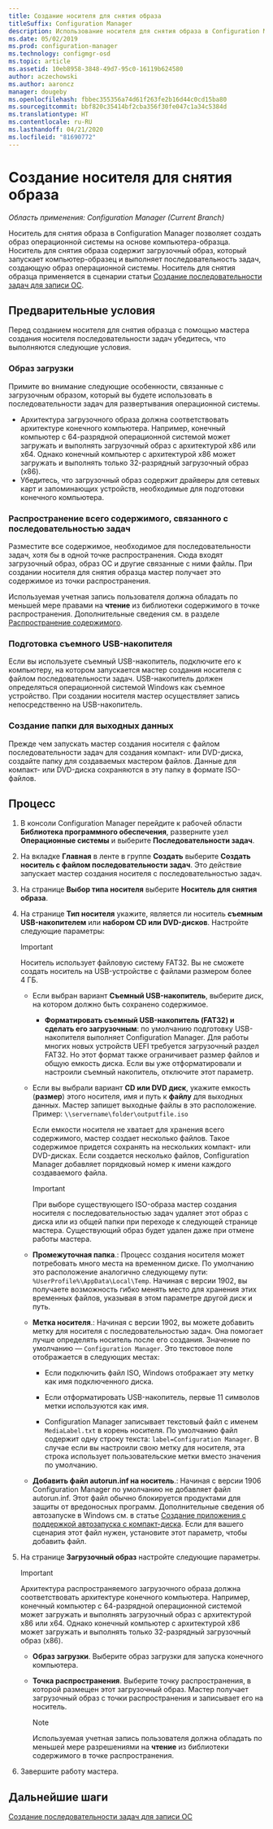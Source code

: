 ```yaml
---
title: Создание носителя для снятия образа
titleSuffix: Configuration Manager
description: Использование носителя для снятия образа в Configuration Manager для создания образа операционной системы на основе компьютера-образца.
ms.date: 05/02/2019
ms.prod: configuration-manager
ms.technology: configmgr-osd
ms.topic: article
ms.assetid: 10eb8958-3848-49d7-95c0-16119b624580
author: aczechowski
ms.author: aaroncz
manager: dougeby
ms.openlocfilehash: fbbec355356a74d61f263fe2b16d44c0cd15ba80
ms.sourcegitcommit: bbf820c35414bf2cba356f30fe047c1a34c5384d
ms.translationtype: HT
ms.contentlocale: ru-RU
ms.lasthandoff: 04/21/2020
ms.locfileid: "81690772"
---
```

# <a name="create-capture-media"></a>Создание носителя для снятия образа

*Область применения: Configuration Manager (Current Branch)*

Носитель для снятия образа в Configuration Manager позволяет создать образ операционной системы на основе компьютера-образца. Носитель для снятия образа содержит загрузочный образ, который запускает компьютер-образец и выполняет последовательность задач, создающую образ операционной системы. Носитель для снятия образца применяется в сценарии статьи [Создание последовательности задач для записи ОС](create-a-task-sequence-to-capture-an-operating-system.md).  


## <a name="prerequisites"></a>Предварительные условия

Перед созданием носителя для снятия образца с помощью мастера создания носителя последовательности задач убедитесь, что выполняются следующие условия.

### <a name="boot-image"></a>Образ загрузки

Примите во внимание следующие особенности, связанные с загрузочным образом, который вы будете использовать в последовательности задач для развертывания операционной системы.

- Архитектура загрузочного образа должна соответствовать архитектуре конечного компьютера. Например, конечный компьютер с 64-разрядной операционной системой может загружать и выполнять загрузочный образ с архитектурой x86 или x64. Однако конечный компьютер с архитектурой x86 может загружать и выполнять только 32-разрядный загрузочный образ (x86).
- Убедитесь, что загрузочный образ содержит драйверы для сетевых карт и запоминающих устройств, необходимые для подготовки конечного компьютера.

### <a name="distribute-all-content-associated-with-the-task-sequence"></a>Распространение всего содержимого, связанного с последовательностью задач

Разместите все содержимое, необходимое для последовательности задач, хотя бы в одной точке распространения. Сюда входят загрузочный образ, образ ОС и другие связанные с ними файлы. При создании носителя для снятия образца мастер получает это содержимое из точки распространения.

Используемая учетная запись пользователя должна обладать по меньшей мере правами на **чтение** из библиотеки содержимого в точке распространения. Дополнительные сведения см. в разделе [Распространение содержимого](../../core/servers/deploy/configure/deploy-and-manage-content.md#bkmk_distribute).

### <a name="prepare-the-removable-usb-drive"></a>Подготовка съемного USB-накопителя

Если вы используете съемный USB-накопитель, подключите его к компьютеру, на котором запускается мастер создания носителя с файлом последовательности задач. USB-накопитель должен определяться операционной системой Windows как съемное устройство. При создании носителя мастер осуществляет запись непосредственно на USB-накопитель.

### <a name="create-an-output-folder"></a>Создание папки для выходных данных

Прежде чем запускать мастер создания носителя с файлом последовательности задач для создания компакт- или DVD-диска, создайте папку для создаваемых мастером файлов. Данные для компакт- или DVD-диска сохраняются в эту папку в формате ISO-файлов.


## <a name="process"></a>Процесс

1. В консоли Configuration Manager перейдите к рабочей области **Библиотека программного обеспечения**, разверните узел **Операционные системы** и выберите **Последовательности задач**.  

2. На вкладке **Главная** в ленте в группе **Создать** выберите **Создать носитель с файлом последовательности задач**. Это действие запускает мастер создания носителя с последовательностью задач.  

3. На странице **Выбор типа носителя** выберите **Носитель для снятия образа**.  

4. На странице **Тип носителя** укажите, является ли носитель **съемным USB-накопителем** или **набором CD или DVD-дисков**. Настройте следующие параметры:  

    > [!IMPORTANT]  
    > Носитель использует файловую систему FAT32. Вы не сможете создать носитель на USB-устройстве с файлами размером более 4 ГБ.  

    - Если выбран вариант **Съемный USB-накопитель**, выберите диск, на котором должно быть сохранено содержимое.  

        - **Форматировать съемный USB-накопитель (FAT32) и сделать его загрузочным**: по умолчанию подготовку USB-накопителя выполняет Configuration Manager. Для работы многих новых устройств UEFI требуется загрузочный раздел FAT32. Но этот формат также ограничивает размер файлов и общую емкость диска. Если вы уже отформатировали и настроили съемный накопитель, отключите этот параметр.

    - Если вы выбрали вариант **CD или DVD диск**, укажите емкость (**размер**) этого носителя, имя и путь к **файлу** для выходных данных. Мастер запишет выходные файлы в это расположение. Пример: `\\servername\folder\outputfile.iso`  

        Если емкости носителя не хватает для хранения всего содержимого, мастер создает несколько файлов. Такое содержимое придется сохранять на нескольких компакт- или DVD-дисках. Если создается несколько файлов, Configuration Manager добавляет порядковый номер к имени каждого создаваемого файла.  

        > [!IMPORTANT]  
        > При выборе существующего ISO-образа мастер создания носителя с последовательностью задач удаляет этот образ с диска или из общей папки при переходе к следующей странице мастера. Существующий образ будет удален даже при отмене работы мастера.  

    - **Промежуточная папка**.<!--1359388-->: Процесс создания носителя может потребовать много места на временном диске. По умолчанию это расположение аналогично следующему пути: `%UserProfile%\AppData\Local\Temp`. Начиная с версии 1902, вы получаете возможность гибко менять место для хранения этих временных файлов, указывая в этом параметре другой диск и путь.  

    - **Метка носителя**.<!--1359388-->: Начиная с версии 1902, вы можете добавить метку для носителя с последовательностью задач. Она помогает лучше определять носитель после его создания. Значение по умолчанию — `Configuration Manager`. Это текстовое поле отображается в следующих местах:  

        - Если подключить файл ISO, Windows отображает эту метку как имя подключенного диска.  

        - Если отформатировать USB-накопитель, первые 11 символов метки используются как имя.  

        - Configuration Manager записывает текстовый файл с именем `MediaLabel.txt` в корень носителя. По умолчанию файл содержит одну строку текста: `label=Configuration Manager`. В случае если вы настроили свою метку для носителя, эта строка использует пользовательские метки вместо значения по умолчанию.  

    - **Добавить файл autorun.inf на носитель**.<!-- 4090666 -->: Начиная с версии 1906 Configuration Manager по умолчанию не добавляет файл autorun.inf. Этот файл обычно блокируется продуктами для защиты от вредоносных программ. Дополнительные сведения об автозапуске в Windows см. в статье [Создание приложения с поддержкой автозапуска с компакт-диска](https://docs.microsoft.com/windows/desktop/shell/autoplay). Если для вашего сценария этот файл нужен, установите этот параметр, чтобы добавить файл.  

5. На странице **Загрузочный образ** настройте следующие параметры.  

    > [!IMPORTANT]  
    > Архитектура распространяемого загрузочного образа должна соответствовать архитектуре конечного компьютера. Например, конечный компьютер с 64-разрядной операционной системой может загружать и выполнять загрузочный образ с архитектурой x86 или x64. Однако конечный компьютер с архитектурой x86 может загружать и выполнять только 32-разрядный загрузочный образ (x86).  

    - **Образ загрузки**. Выберите образ загрузки для запуска конечного компьютера.  

    - **Точка распространения**. Выберите точку распространения, в которой размещен этот загрузочный образ. Мастер получает загрузочный образ с точки распространения и записывает его на носитель.  

        > [!NOTE]  
        > Используемая учетная запись пользователя должна обладать по меньшей мере разрешениями на **чтение** из библиотеки содержимого в точке распространения.  

6. Завершите работу мастера.  


## <a name="next-steps"></a>Дальнейшие шаги

[Создание последовательности задач для записи ОС](create-a-task-sequence-to-capture-an-operating-system.md)
